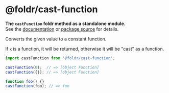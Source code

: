 # @foldr/cast-function

**The `castFunction` foldr method as a standalone module.**    
See the [documentation](http://foldr.com/0.0.0/cast-function) or [package source](https:/github.com/CloudVessel/foldr/blob/master/packages/categories/cast-function/src/index.js) for details.

Converts the given value to a constant function.

If `x` is a function, it will be returned, otherwise it
will be "cast" as a function.

```js
import castFunction from '@foldr/cast-function';

castFunction(0);  // => [object Function]
castFunction({}); // => [object Function]

function foo() {}
castFunction(foo); // => foo
```
